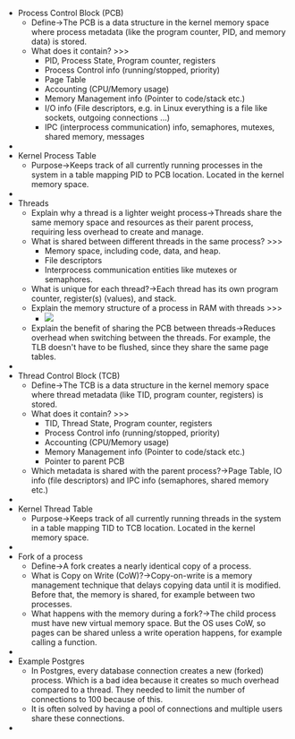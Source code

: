 - Process Control Block (PCB)
    - Define→The PCB is a data structure in the kernel memory space where process metadata (like the program counter, PID, and memory data) is stored.
    - What does it contain? >>>
        - PID, Process State, Program counter, registers
        - Process Control info (running/stopped, priority)
        - Page Table 
        - Accounting (CPU/Memory usage)
        - Memory Management info (Pointer to code/stack etc.)
        - I/O info (File descriptors, e.g. in Linux everything is a file like sockets, outgoing connections ...)
        - IPC (interprocess communication) info, semaphores, mutexes, shared memory, messages
- 
- Kernel Process Table
    - Purpose→Keeps track of all currently running processes in the system in a table mapping PID to PCB location. Located in the kernel memory space.
- 
- Threads
    - Explain why a thread is a lighter weight process→Threads share the same memory space and resources as their parent process, requiring less overhead to create and manage.
    - What is shared between different threads in the same process? >>>
        - Memory space, including code, data, and heap. 
        - File descriptors 
        - Interprocess communication entities like mutexes or semaphores.
    - What is unique for each thread?→Each thread has its own program counter, register(s) (values), and stack.
    - Explain the memory structure of a process in RAM with threads >>>
        - ![](https://remnote-user-data.s3.amazonaws.com/C-slemGNUxZxIzlacwlNWo5zWtdzo-j7R0JZjjDvnEalnXklGUBAsuafYpUeExjK3zoYXT8Rd9ktLpNu-o9llU3LccarW76o6SrqC1MiBzqJgZ3K1bvPbI4zdVLeUOuv.png)
    - Explain the benefit of sharing the PCB between threads→Reduces overhead when switching between the threads. For example, the TLB doesn't have to be flushed, since they share the same page tables.
- 
- Thread Control Block (TCB)
    - Define→The TCB is a data structure in the kernel memory space where thread metadata (like TID, program counter, registers) is stored.
    - What does it contain? >>>
        - TID, Thread State, Program counter, registers
        - Process Control info (running/stopped, priority)
        - Accounting (CPU/Memory usage)
        - Memory Management info (Pointer to code/stack etc.)
        - Pointer to parent PCB
    - Which metadata is shared with the parent process?→Page Table, IO info (file descriptors) and IPC info (semaphores, shared memory etc.)
- 
- Kernel Thread Table
    - Purpose→Keeps track of all currently running threads in the system in a table mapping TID to TCB location.  Located in the kernel memory space.
- 
- Fork of a process
    - Define→A fork creates a nearly identical copy of a process. 
    - What is Copy on Write (CoW)?→Copy-on-write is a memory management technique that delays copying data until it is modified. Before that, the memory is shared, for example between two processes.
    - What happens with the memory during a fork?→The child process must have new virtual memory space. But the OS uses CoW, so pages can be shared unless a write operation happens, for example calling a function.
- 
- Example Postgres
    - In Postgres, every database connection creates a new (forked) process. Which is a bad idea because it creates so much overhead compared to a thread. They needed to limit the number of connections to 100 because of this. 
    - It is often solved by having a pool of connections and multiple users share these connections. 
- 
